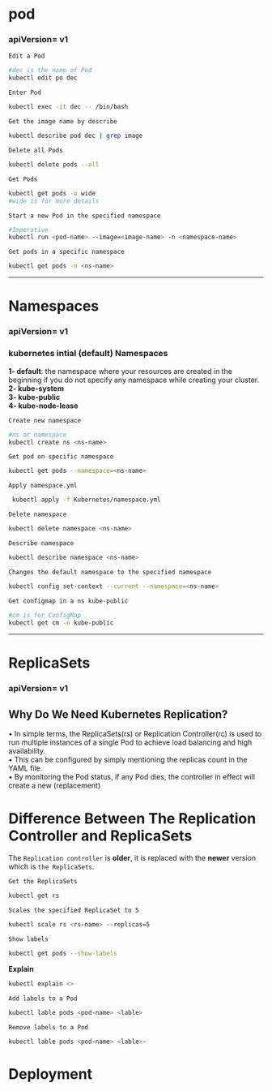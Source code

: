 # pod
### apiVersion= v1
`Edit a Pod `
```bash 
#dec is the name of Pod
kubectl edit po dec
```
`Enter Pod`
```bash
kubectl exec -it dec -- /bin/bash
```
`Get the image name by describe`
```bash 
kubectl describe pod dec | grep image
```
`Delete all Pods`
```bash
kubectl delete pods --all
```
`Get Pods`
```bash 
kubectl get pods -o wide
#wide is for more details 
```
`Start a new Pod in the specified namespace`
```bash 
#Imperative 
kubectl run <pod-name> --image=<image-name> -n <namespace-name>
```
`Get pods in a specific namespace`
```bash 
kubectl get pods -n <ns-name>
```
---
# Namespaces
### apiVersion= v1

### kubernetes intial (default) Namespaces
**1- default**: the namespace where your resources are created in the beginning if you do not specify any namespace while creating your cluster.  
**2- kube-system**   
**3- kube-public**  
**4- kube-node-lease**  

`Create new namespace`
```bash 
#ns or namespace
kubectl create ns <ns-name>
```
`Get pod on specific namespace`
```bash
kubectl get pods --namespace=<ns-name>
```
`Apply namespace.yml`
```bash 
 kubectl apply -f Kubernetes/namespace.yml 
```
`Delete namespace`
```bash
kubectl delete namespace <ns-name>
```
`Describe namespace`
```bash 
kubectl describe namespace <ns-name>
```
`Changes the default namespace to the specified namespace `
```bash 
kubectl config set-context --current --namespace=<ns-name>
```
`Get configmap in a ns kube-public`
```bash 
#cm is for ConfigMap
kubectl get cm -n kube-public
```
---
# ReplicaSets
### apiVersion= v1 

## Why Do We Need Kubernetes Replication? 
• In simple terms, the ReplicaSets(rs) or Replication Controller(rc) is used to run multiple instances of a single Pod to achieve load balancing and high availability.  
• This can be configured by simply mentioning the replicas count in the YAML file.  
• By monitoring the Pod status, if any Pod dies, the controller in effect will create a new (replacement)  

# Difference Between The Replication Controller and ReplicaSets
The `Replication controller` is **older**, it is replaced with the **newer** version which is `the ReplicaSets`.

`Get the ReplicaSets`
```bash
kubectl get rs 
```
`Scales the specified ReplicaSet to 5`
```bash
kubectl scale rs <rs-name> --replicas=5
```
`Show labels`
```bash 
kubectl get pods --show-labels
```
**Explain**
```bash 
kubectl explain <>
```
`Add labels to a Pod`
```bash 
kubectl lable pods <pod-name> <lable>
```

`Remove labels to a Pod`
```bash 
kubectl lable pods <pod-name> <lable>-
```
# Deployment